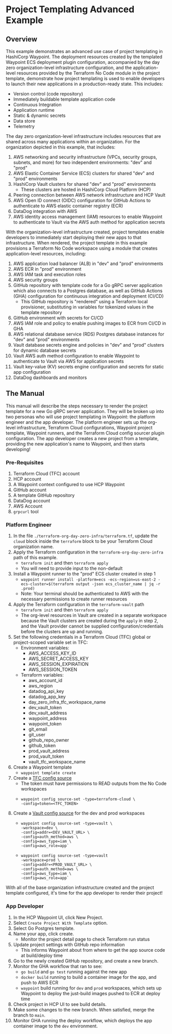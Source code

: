 # Project Templating Advanced Example

## Overview

This example demonstrates an advanced use case of project templating in 
HashiCorp Waypoint. The deployment resources created by the templated Waypoint 
ECS deployment plugin configuration, accompanied by the day zero 
organization-level infrastructure configuration, and the application-level
resources provided by the Terraform No Code module in the project template, 
demonstrate how project templating is used to enable developers to launch their
new applications in a production-ready state. This includes:

- Version control (code repository)
- Immediately buildable template application code
- Continuous Integration
- Application runtime
- Static & dynamic secrets
- Data store
- Telemetry

The day zero organization-level infrastructure includes resources that are 
shared across many applications within an organization. For the organization
depicted in this example, that includes:

1. AWS networking and security infrastructure (VPCs, security groups, subnets,
and more) for two independent environments: "dev" and "prod"
2. AWS Elastic Container Service (ECS) clusters for shared "dev" and "prod" 
environments
3. HashiCorp Vault clusters for shared "dev" and "prod" environments
   - These clusters are hosted in HashiCorp Cloud Platform (HCP)
4. Peering connection between AWS network infrastructure and HCP Vault
5. AWS Open ID connect (OIDC) configuration for GitHub Actions to authenticate
to AWS elastic container registry (ECR)
6. DataDog integration with AWS
7. AWS identity access management (IAM) resources to enable Waypoint to 
authenticate to Vault via the AWS auth method for application secrets

<!--- TODO: include GitHub organization, template Go repo, Terraform Cloud resources --->

With the organization-level infrastructure created, project templates enable
developers to immediately start deploying their new apps to that infrastructure.
When rendered, the project template in this example provisions a Terraform No
Code workspace using a module that creates application-level resources, 
including:

1. AWS application load balancer (ALB) in "dev" and "prod" environments
2. AWS ECR in "prod" environment
3. AWS IAM task and execution roles
4. AWS security groups
5. GitHub repository with template code for a Go gRPC server application which
also connects to a Postgres database, as well as GitHub Actions (GHA) 
configuration for continuous integration and deployment (CI/CD)
   - This GitHub repository is "rendered" using a Terraform local provisioner, 
substituting in variables for tokenized values in the template repository
6. GitHub environment with secrets for CI/CD
7. AWS IAM role and policy to enable pushing images to ECR from CI/CD in GHA
8. AWS relational database service (RDS) Postgres database instances for "dev"
and "prod" environments
9. Vault database secrets engine and policies in "dev" and "prod" clusters for
dynamic database secrets
10. Vault AWS auth method configuration to enable Waypoint to authenticate to
Vault via AWS for application secrets
11. Vault key-value (KV) secrets engine configuration and secrets for static app
configuration
12. DataDog dashboards and monitors

## The Manual

This manual will describe the steps necessary to render the project template
for a new Go gRPC server application. They will be broken up into two personas
who will use project templating in Waypoint: the platform engineer and the app
developer. The platform engineer sets up the org-level infrastructure, 
Terraform Cloud configurations, Waypoint project template, Waypoint runners, 
and the Terraform Cloud config sourcer plugin configuration. The app developer
creates a new project from a template, providing the new application's name to
Waypoint, and then starts developing!

### Pre-Requisites
1. Terraform Cloud (TFC) account
2. HCP account
3. A Waypoint context configured to use HCP Waypoint
4. GitHub account
5. A template GitHub repository 
6. DataDog account
7. AWS Account
8. `grpcurl` tool

<!--- TODO: Add location of the Go protobuf template to use --->

### Platform Engineer

1. In the file `./terraform-org-day-zero-infra/terraform.tf`, update the `cloud`
block inside the `terraform` block to be your Terraform Cloud organization name.
2. Apply the Terraform configuration in the `terraform-org-day-zero-infra` path
of this example.
    - `terraform init` and then `terraform apply`
    - You will need to provide input to the non-default 
3. Install a Waypoint runner to the "prod" ECS cluster created in step 1
    - `waypoint runner install -platform=ecs -ecs-region=us-east-2 -ecs-cluster=$(terraform output -json ecs_cluster_name | jq -r .prod)`
    - Note: Your terminal should be authenticated to AWS with the necessary permissions to create runner resources
4. Apply the Terraform configuration in the `terraform-vault` path
    - `terraform init` and then `terraform apply`
    - The org-level resources in Vault are created in a separate workspace 
    because the Vault clusters are created during the `apply` in step 2, and 
    the Vault provider cannot be supplied configuration/credentials before the
    clusters are up and running.
5. Set the following credentials in a Terraform Cloud (TFC) global or project-scoped 
variable set in TFC:
   - Environment variables:
     - AWS_ACCESS_KEY_ID
     - AWS_SECRET_ACCESS_KEY
     - AWS_SESSION_EXPIRATION
     - AWS_SESSION_TOKEN
   - Terraform variables:
     - aws_account_id
     - aws_region
     - datadog_api_key
     - datadog_app_key
     - day_zero_infra_tfc_workspace_name
     - dev_vault_token
     - dev_vault_address
     - waypoint_address
     - waypoint_token
     - git_email
     - git_user
     - github_repo_owner
     - github_token
     - prod_vault_address
     - prod_vault_token
     - vault_tfc_workspace_name
6. Create a Waypoint template
   - `waypoint template create`
   <!--- TODO: Add flags for `template create`, link to CLI docs here --->
7. Create a [TFC config source](https://developer.hashicorp.com/waypoint/integrations/hashicorp/terraform-cloud/latest/components/config-sourcer/terraform-cloud-config-sourcer)
    - The token must have permissions to READ outputs from the No Code workspaces
    - ```shell
      waypoint config source-set -type=terraform-cloud \
      -config=token=<TFC_TOKEN>
      ```
8. Create a [Vault config source](
https://developer.hashicorp.com/waypoint/integrations/hashicorp/vault/latest/components/config-sourcer/vault-config-sourcer
) for the dev and prod workspaces
   - ```shell
     waypoint config source-set -type=vault \
     -workspace=dev \
     -config=addr=<DEV_VAULT_URL> \
     -config=auth_method=aws \
     -config=aws_type=iam \
     -config=aws_role=app`
     ```
   - ```shell
     waypoint config source-set -type=vault
     -workspace=prod \ 
     -config=addr=<PROD_VAULT_URL> \
     -config=auth_method=aws \
     -config=aws_type=iam \
     -config=aws_role=app`
     ```
   <!--- TODO: Problem here - Vault config source setup should be done via the 
   Waypoint Terraform provider - it's easy to miss, but these config sources
   actually rely on app-scoped resources; we don't want the dev to have to set
   this up after their project is rendered, and the platform engineer doesn't 
   actually know the aws_role name til the project is rendered, so we're making
   an assumption here --->

With all of the base organization infrastructure created and the project 
template configured, it's time for the app developer to render their project!

### App Developer
1. In the HCP Waypoint UI, click New Project.
2. Select `Create Project With Template` option.
3. Select Go Postgres template.
4. Name your app, click create.
    - Monitor the project detail page to check Terraform run status
5. Update project settings with GitHub repo information
    - This informs Waypoint about from where to get the app source code at 
    build/deploy time
6. Go to the newly created GitHub repository, and create a new branch.
7. Monitor the GHA workflow that ran to see:
    - `go build` and `go test` running against the new app
    - `docker build` running to build a container image for the app, and push
    to AWS ECR
    - `waypoint` build running for `dev` and `prod` workspaces, which sets up
    Waypoint to deploy the just-build images pushed to ECR at deploy time
8. Check project in HCP UI to see build details.
9. Make some changes to the new branch. When satisfied, merge the branch to 
`main`.
10. Monitor GHA running the deploy workflow, which deploys the app container
image to the `dev` environment.

<!--- TODO: Demonstrate `waypoint logs`, show DB connectivity --->

<!--- TODO: Add steps to help the developer connect to dev, since dev is 
inaccessible from the public internet --->

<!--- TODO: Create a new GHA workflow and add steps here for releasing to prod
with the creation of a git tag --->

<!--- TODO: Add UI screenshots --->
